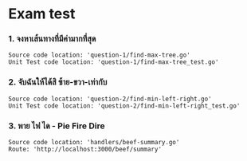 # Exam test

### 1. จงหาเส้นทางที่มีค่ามากที่สุด
``` 
Source code location: 'question-1/find-max-tree.go'
Unit Test code location: 'question-1/find-max-tree_test.go'
```

### 2. จับฉันให้ได้สิ ซ้าย-ขวา-เท่ากับ
``` 
Source code location: 'question-2/find-min-left-right.go'
Unit Test code location: 'question-2/find-min-left-right_test.go'
```

### 3. พาย ไฟ ได - Pie Fire Dire
``` 
Source code location: 'handlers/beef-summary.go'
Route: 'http://localhost:3000/beef/summary'
```

